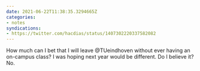 ```yaml
---
date: 2021-06-22T11:38:35.3294665Z
categories:
- notes
syndications:
- https://twitter.com/hacdias/status/1407302220337582082
---
```


How much can I bet that I will leave @TUeindhoven without ever having an on-campus class? I was hoping next year would be different. Do I believe it? No.

